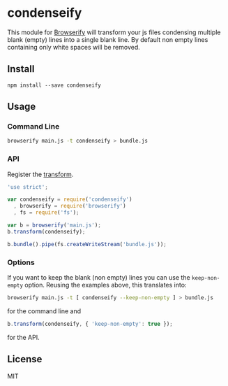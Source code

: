 # condenseify

This module for [Browserify](http://browserify.org/) will transform your js
files condensing multiple blank (empty) lines into a single blank line. By
default non empty lines containing only white spaces will be removed.

## Install

```
npm install --save condenseify
```

## Usage

### Command Line

```sh
browserify main.js -t condenseify > bundle.js
```

### API

Register the [transform](https://github.com/substack/node-browserify#btransformtr-opts).

```js
'use strict';

var condenseify = require('condenseify')
  , browserify = require('browserify')
  , fs = require('fs');

var b = browserify('main.js');
b.transform(condenseify);

b.bundle().pipe(fs.createWriteStream('bundle.js'));
```

### Options

If you want to keep the blank (non empty) lines you can use the `keep-non-empty`
option. Reusing the examples above, this translates into:

```sh
browserify main.js -t [ condenseify --keep-non-empty ] > bundle.js
```

for the command line and

```js
b.transform(condenseify, { 'keep-non-empty': true });
```

for the API.

## License

MIT
